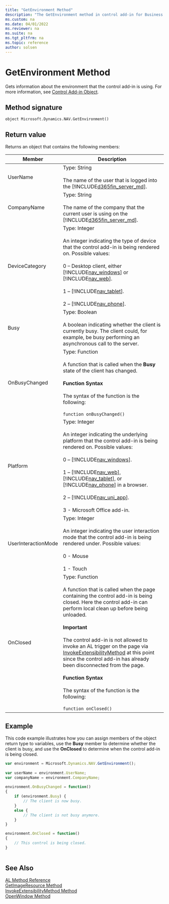 ```yaml
---
title: "GetEnvironment Method"
description: "The GetEnvironment method in control add-in for Business Central"
ms.custom: na
ms.date: 04/01/2022
ms.reviewer: na
ms.suite: na
ms.tgt_pltfrm: na
ms.topic: reference
author: solsen
---
```


# GetEnvironment Method

Gets information about the environment that the control add-in is using. For more information, see [Control Add-in Object](../devenv-control-addin-object.md).
  
## Method signature  

`object Microsoft.Dynamics.NAV.GetEnvironment()`  
  
## Return value 

Returns an object that contains the following members:  
  
|Member|Description|  
|------------|-----------------|  
|UserName|Type: String<br /><br /> The name of the user that is logged into the [!INCLUDE[d365fin_server_md](../includes/d365fin_server_md.md)].|  
|CompanyName|Type: String<br /><br /> The name of the company that the current user is using on the [!INCLUDE[d365fin_server_md](../includes/d365fin_server_md.md)].|  
|DeviceCategory|Type: Integer<br /><br /> An integer indicating the type of device that the control add-in is being rendered on. Possible values:<br /><br /> 0 – Desktop client, either [!INCLUDE[nav_windows](../includes/nav_windows_md.md)] or [!INCLUDE[nav_web](../includes/nav_web_md.md)].<br /><br /> 1 – [!INCLUDE[nav_tablet](../includes/nav_tablet_md.md)].<br /><br /> 2 – [!INCLUDE[nav_phone](../includes/nav_phone_md.md)].|  
|Busy|Type: Boolean<br /><br /> A boolean indicating whether the client is currently busy. The client could, for example, be busy performing an asynchronous call to the server.|  
|OnBusyChanged|Type: Function<br /><br /> A function that is called when the **Busy** state of the client has changed.<br /><br /> **Function Syntax**<br /><br /> The syntax of the function is the following:<br /><br /> `function onBusyChanged()`|  
|Platform|Type: Integer<br /><br /> An integer indicating the underlying platform that the control add-in is being rendered on. Possible values:<br /><br /> 0 – [!INCLUDE[nav_windows](../includes/nav_windows_md.md)].<br /><br /> 1 – [!INCLUDE[nav_web](../includes/nav_web_md.md)], [!INCLUDE[nav_tablet](../includes/nav_tablet_md.md)], or [!INCLUDE[nav_phone](../includes/nav_phone_md.md)] in a browser.<br /><br /> 2 – [!INCLUDE[nav_uni_app](../includes/nav_uni_app_md.md)].<br /><br /> 3 - Microsoft Office add-in.|
|UserInteractionMode|Type: Integer <br /><br />An integer indicating the user interaction mode that the control add-in is being rendered under. Possible values:<br /><br /> 0 - Mouse <br /><br /> 1 - Touch|  
|OnClosed|Type: Function<br /><br /> A function that is called when the page containing the control add-in is being closed. Here the control add-in can perform local clean up before being unloaded.<br /><br /> **Important**<br /><br /> The control add-in is not allowed to invoke an AL trigger on the page via [InvokeExtensibilityMethod](devenv-invokeextensibility-method.md) at this point since the control add-in has already been disconnected from the page.<br /><br /> **Function Syntax**<br /><br /> The syntax of the function is the following:<br /><br /> `function onClosed()`|
  
## Example

This code example illustrates how you can assign members of the object return type to variables, use the **Busy** member to determine whether the client is busy, and use the **OnClosed** to determine when the control add-in is being closed.  
  
```javascript
var environment = Microsoft.Dynamics.NAV.GetEnvironment();  
  
var userName = environment.UserName;  
var companyName = environment.CompanyName;  
  
environment.OnBusyChanged = function() 
{  
    if (environment.Busy) {  
        // The client is now busy.  
    }  
    else {  
        // The client is not busy anymore.  
    }   
}  

environment.OnClosed = function() 
{
    // This control is being closed.
}
  
```  
  
## See Also 

[AL Method Reference](../methods-auto/library.md)  
[GetImageResource Method](devenv-getimageresource-method.md)   
[InvokeExtensibilityMethod Method](devenv-invokeextensibility-method.md)   
[OpenWindow Method](devenv-openwindow-method.md)  
